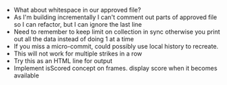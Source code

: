* What about whitespace in our approved file?
* As I'm building incrementally I can't comment out parts of approved file so I can refactor, but I can ignore the last line
* Need to remember to keep limit on collection in sync otherwise you print out all the data instead of doing 1 at a time
* If you miss a micro-commit, could possibly use local history to recreate.
* This will not work for multiple strikes in a row
* Try this as an HTML line for output
* Implement isScored concept on frames. display score when it becomes available

